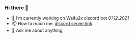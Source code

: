 ### Hi there 👋

- 🔭 I’m currently working on Waifu2x discord bot _01.12.2021_
- 📫 How to reach me: [discord server link](https://discord.gg/VB95zQwfH9)
- 💬 Ask me about anything

<!--
- 🌱 I’m currently learning ...
- 👯 I’m looking to collaborate on ...
- 🤔 I’m looking for help with ...
- 😄 Pronouns: ...
- ⚡ Fun fact: ...
-->
